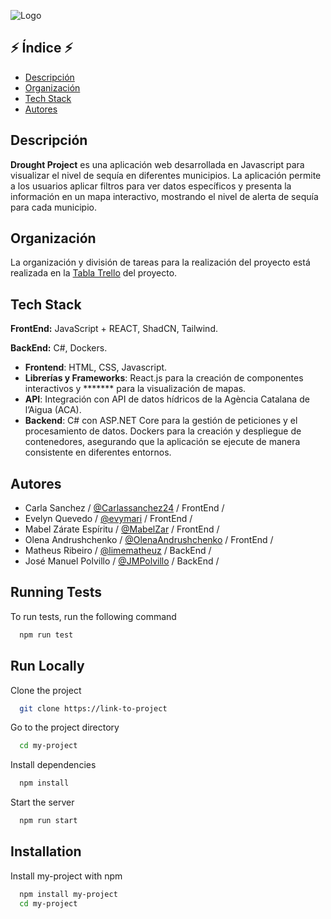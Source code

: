 
![Logo]([https://i.ibb.co/J5YWrJD/Drought-Project-1.gif)


## ⚡️ Índice ⚡️

- [Descripción](#descripción)
- [Organización](#organización)
- [Tech Stack](#Tech-Stack)
- [Autores](#Autores)


## Descripción

**Drought Project** es una aplicación web desarrollada en Javascript para visualizar el nivel de sequía en diferentes municipios. La aplicación permite a los usuarios aplicar filtros para ver datos específicos y presenta la información en un mapa interactivo, mostrando el nivel de alerta de sequía para cada municipio.

## Organización

La organización y división de tareas para la realización del proyecto está realizada en la [Tabla Trello](https://trello.com/b/U0qzGZA2/hackathon) del proyecto.

## Tech Stack

**FrontEnd:** JavaScript + REACT, ShadCN, Tailwind.

**BackEnd:** C#, Dockers.

- **Frontend**: HTML, CSS, Javascript.
- **Librerías y Frameworks**: React.js para la creación de componentes interactivos y ******* para la visualización de mapas.
- **API**: Integración con API de datos hídricos de la Agència Catalana de l’Aigua (ACA).
- **Backend**: C# con ASP.NET Core para la gestión de peticiones y el procesamiento de datos. Dockers para la creación y despliegue de contenedores, asegurando que la aplicación se ejecute de manera consistente en diferentes entornos.

## Autores

- Carla Sanchez / [@Carlassanchez24](https://github.com/Carlassanchez24/) / FrontEnd /
- Evelyn Quevedo / [@evymari](https://github.com/evymari) / FrontEnd /
- Mabel Zárate Espíritu / [@MabelZar](https://github.com/MabelZar) / FrontEnd /
- Olena Andrushchenko / [@OlenaAndrushchenko](https://github.com/OlenaAndrushchenko) / FrontEnd /
- Matheus Ribeiro / [@limematheuz](https://github.com/limematheuz) / BackEnd /
- José Manuel Polvillo / [@JMPolvillo](https://github.com/JMPolvillo) / BackEnd /


## Running Tests

To run tests, run the following command

```bash
  npm run test
```


## Run Locally

Clone the project

```bash
  git clone https://link-to-project
```

Go to the project directory

```bash
  cd my-project
```

Install dependencies

```bash
  npm install
```

Start the server

```bash
  npm run start
```


## Installation

Install my-project with npm

```bash
  npm install my-project
  cd my-project
```
    
